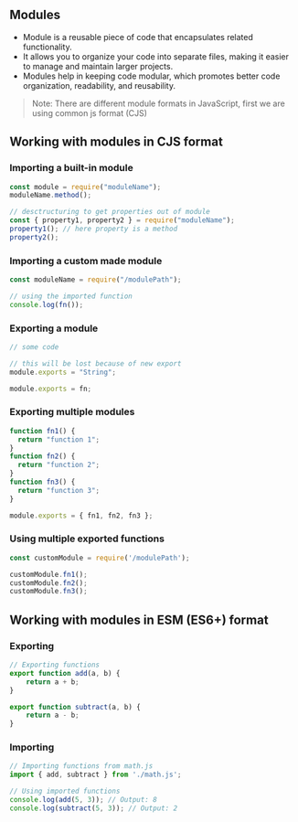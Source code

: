 ## Modules

- Module is a reusable piece of code that encapsulates related functionality.
- It allows you to organize your code into separate files, making it easier to manage and maintain larger projects.
- Modules help in keeping code modular, which promotes better code organization, readability, and reusability.

> Note: There are different module formats in JavaScript, first we are using common js format (CJS)

## Working with modules in CJS format

### Importing a built-in module

```jsx
const module = require("moduleName");
moduleName.method();

// desctructuring to get properties out of module
const { property1, property2 } = require("moduleName");
property1(); // here property is a method
property2();
```

### Importing a custom made module

```jsx
const moduleName = require("/modulePath");

// using the imported function
console.log(fn());
```

### Exporting a module

```jsx
// some code

// this will be lost because of new export
module.exports = "String";

module.exports = fn;
```

### Exporting multiple modules

```jsx
function fn1() {
  return "function 1";
}
function fn2() {
  return "function 2";
}
function fn3() {
  return "function 3";
}

module.exports = { fn1, fn2, fn3 };
```

### Using multiple exported functions

```jsx
const customModule = require('/modulePath');

customModule.fn1();
customModule.fn2();
customModule.fn3();
```

## Working with modules in ESM (ES6+) format

### Exporting

```jsx
// Exporting functions
export function add(a, b) {
    return a + b;
}

export function subtract(a, b) {
    return a - b;
}
```

### Importing

```jsx
// Importing functions from math.js
import { add, subtract } from './math.js';

// Using imported functions
console.log(add(5, 3)); // Output: 8
console.log(subtract(5, 3)); // Output: 2

```